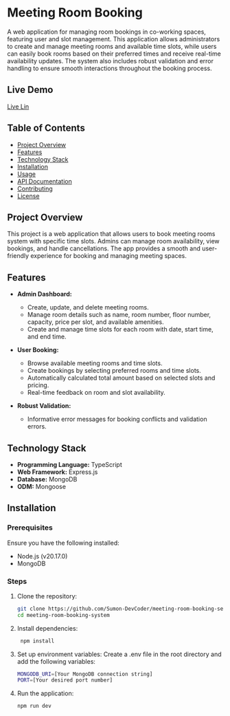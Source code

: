 # **Meeting Room Booking**

A web application for managing room bookings in co-working spaces, featuring user and slot management. This application allows administrators to create and manage meeting rooms and available time slots, while users can easily book rooms based on their preferred times and receive real-time availability updates. The system also includes robust validation and error handling to ensure smooth interactions throughout the booking process.

## **Live Demo**

[Live Lin](https://meeting-room-booking-server-zeta.vercel.app/)

## **Table of Contents**

- [Project Overview](#project-overview)
- [Features](#features)
- [Technology Stack](#technology-stack)
- [Installation](#installation)
- [Usage](#usage)
- [API Documentation](#api-documentation)
- [Contributing](#contributing)
- [License](#license)

## **Project Overview**

This project is a web application that allows users to book meeting rooms system with specific time slots. Admins can manage room availability, view bookings, and handle cancellations. The app provides a smooth and user-friendly experience for booking and managing meeting spaces.

## **Features**

- **Admin Dashboard:**

  - Create, update, and delete meeting rooms.
  - Manage room details such as name, room number, floor number, capacity, price per slot, and available amenities.
  - Create and manage time slots for each room with date, start time, and end time.

- **User Booking:**

  - Browse available meeting rooms and time slots.
  - Create bookings by selecting preferred rooms and time slots.
  - Automatically calculated total amount based on selected slots and pricing.
  - Real-time feedback on room and slot availability.

- **Robust Validation:**
  - Informative error messages for booking conflicts and validation errors.

## Technology Stack

- **Programming Language:** TypeScript
- **Web Framework:** Express.js
- **Database:** MongoDB
- **ODM:** Mongoose

## **Installation**

### **Prerequisites**

Ensure you have the following installed:

- Node.js (v20.17.0)
- MongoDB

### **Steps**

1. Clone the repository:

   ```bash
   git clone https://github.com/Sumon-DevCoder/meeting-room-booking-server.git
   cd meeting-room-booking-system

   ```

2. Install dependencies:

   ```bash
    npm install

   ```

3. Set up environment variables: Create a .env file in the root directory and add the following variables:

   ```bash
   MONGODB_URI=[Your MongoDB connection string]
   PORT=[Your desired port number]

   ```

4. Run the application:

   ```bash
   npm run dev
   ```
